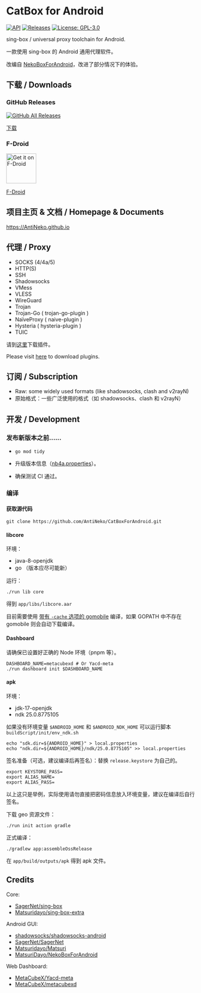 # CatBox for Android


[![API](https://img.shields.io/badge/API-21%2B-brightgreen.svg?style=flat)](https://android-arsenal.com/api?level=21)
[![Releases](https://img.shields.io/github/v/release/AntiNeko/CatBoxForAndroid)](https://github.com/AntiNeko/CatBoxForAndroid/releases)
[![License: GPL-3.0](https://img.shields.io/badge/license-GPL--3.0-orange.svg)](https://www.gnu.org/licenses/gpl-3.0)

sing-box / universal proxy toolchain for Android.

一款使用 sing-box 的 Android 通用代理软件。

改编自 [NekoBoxForAndroid](https://github.com/MatsuriDayo/NekoBoxForAndroid)，改进了部分情况下的体验。

## 下载 / Downloads

### GitHub Releases

[![GitHub All Releases](https://img.shields.io/github/downloads/AntiNeko/CatBoxForAndroid/total?label=downloads-total&logo=github&style=flat-square)](https://github.com/AntiNeko/CatBoxForAndroid/releases)

[下载](https://github.com/AntiNeko/CatBoxForAndroid/releases)

### F-Droid

[<img src="https://fdroid.gitlab.io/artwork/badge/get-it-on.png"
    alt="Get it on F-Droid"
    height="80">](https://f-droid.org/packages/moe.cb4a)

[F-Droid](https://f-droid.org/packages/moe.cb4a)

## 项目主页 & 文档 / Homepage & Documents

https://AntiNeko.github.io

## 代理 / Proxy

* SOCKS (4/4a/5)
* HTTP(S)
* SSH
* Shadowsocks
* VMess
* VLESS
* WireGuard
* Trojan
* Trojan-Go ( trojan-go-plugin )
* NaïveProxy ( naive-plugin )
* Hysteria ( hysteria-plugin )
* TUIC

请到[这里](https://AntiNeko.github.io/m-plugin/)下载插件。

Please visit [here](https://AntiNeko.github.io/m-plugin/) to download plugins.

## 订阅 / Subscription

* Raw: some widely used formats (like shadowsocks, clash and v2rayN)
* 原始格式：一些广泛使用的格式（如 shadowsocks、clash 和 v2rayN）

## 开发 / Development

### 发布新版本之前......

* `go mod tidy`

* 升级版本信息（[nb4a.properties](./nb4a.properties)）。

* 确保测试 CI 通过。

### 编译

#### 获取源代码

```shell
git clone https://github.com/AntiNeko/CatBoxForAndroid.git
```

#### libcore

环境：

* java-8-openjdk
* go （版本应尽可能新）

运行：

```shell
./run lib core
```

得到 `app/libs/libcore.aar`

目前需要使用 [带有 `-cache` 选项的 gomobile](https://github.com/MatsuriDayo/gomobile) 编译，如果 GOPATH 中不存在 gomobile 则会自动下载编译。

#### Dashboard

请确保已设置好正确的 Node 环境（pnpm 等）。

```shell
DASHBOARD_NAME=metacubexd # Or Yacd-meta
./run dashboard init $DASHBOARD_NAME
```

#### apk

环境：

* jdk-17-openjdk
* ndk 25.0.8775105

如果没有环境变量 `$ANDROID_HOME` 和 `$ANDROID_NDK_HOME` 可以运行脚本 `buildScript/init/env_ndk.sh`

```shell
echo "sdk.dir=${ANDROID_HOME}" > local.properties
echo "ndk.dir=${ANDROID_HOME}/ndk/25.0.8775105" >> local.properties
```

签名准备（可选，建议编译后再签名）：替换 `release.keystore` 为自己的。

```shell
export KEYSTORE_PASS=
export ALIAS_NAME=
export ALIAS_PASS=
```

以上这只是举例，实际使用请勿直接把密码信息放入环境变量，建议在编译后自行签名。

下载 geo 资源文件：

```shell
./run init action gradle
```

正式编译：

```shell
./gradlew app:assembleOssRelease
```

在 `app/build/outputs/apk` 得到 apk 文件。

## Credits

Core:
- [SagerNet/sing-box](https://github.com/SagerNet/sing-box)
- [Matsuridayo/sing-box-extra](https://github.com/MatsuriDayo/sing-box-extra)

Android GUI:
- [shadowsocks/shadowsocks-android](https://github.com/shadowsocks/shadowsocks-android)
- [SagerNet/SagerNet](https://github.com/SagerNet/SagerNet)
- [Matsuridayo/Matsuri](https://github.com/MatsuriDayo/Matsuri)
- [MatsuriDayo/NekoBoxForAndroid](https://github.com/MatsuriDayo/NekoBoxForAndroid)

Web Dashboard:

- [MetaCubeX/Yacd-meta](https://github.com/MetaCubeX/Yacd-meta)
- [MetaCubeX/metacubexd](https://github.com/MetaCubeX/metacubexd)
